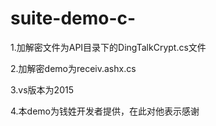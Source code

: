 # suite-demo-c-

1.加解密文件为API目录下的DingTalkCrypt.cs文件

2.加解密demo为receiv.ashx.cs

3.vs版本为2015

4.本demo为钱姓开发者提供，在此对他表示感谢
